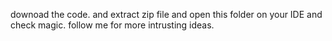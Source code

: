 downoad the code. and extract zip file and open this folder on your IDE and check magic.
follow me for more intrusting ideas.
